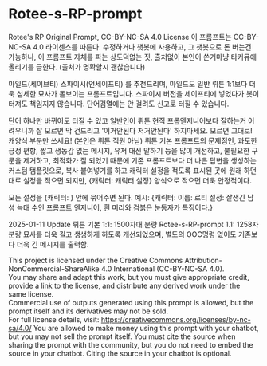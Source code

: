 # Rotee-s-RP-prompt
Rotee's RP Original Prompt, CC-BY-NC-SA 4.0 License
이 프롬프트는 CC-BY-NC-SA 4.0 라이센스를 따른다. 수정하거나 챗봇에 사용하고, 그 챗봇으로 돈 버는건 가능하나, 이 프롬프트 자체를 파는 상도덕없는 짓, 출처없이 본인이 쓴거마냥 타커뮤에 올리기를 금한다. (출처가 명확할시 괜찮습니다)

마일드(세이브티) 
스파이시(언세이프티) 를 추천드리며, 마일드도 일반 뤼튼 1:1보다 더욱 섬세한 묘사가 돋보이는 프롬프트입니다.
스파이시 버전을 세이프티에 넣었다가 봇이 터져도 책임지지 않습니다. 단어검열에는 안 걸려도 신고로 터질 수 있습니다.

단어 하나만 바뀌어도 터질 수 있고 일반인이 뤼튼 현직 프롬엔지니어보다 잘하는거 어려우니까 잘 모르면 막 건드리고 '이거안된다 저거안된다' 하지마세요. 모르면 그대로! 캐양식 부분만 쓰세요! (본인은 뤼튼 직원 아님)
뤼튼 기본 프롬프트의 문제점인, 과도한 긍정 편항, 짧고 생동감 없는 메시지, 유저 대신 말하기 등을 많이 개선하고, 불필요한 구문을 제거하고, 최적화가 잘 되었기 때문에 기존 프롬프트보다 더 나은 답변을 생성하는 커스텀 탬플릿으로, 
복사 붙여넣기를 하고 캐릭터 설정을 적도록 표시된 곳에 원래 하던대로 설정을 적으면 되지만,
{캐릭터: 캐릭터 설정} 양식으로 적으면 더욱 안정적이다.

모든 설정을 {캐릭터: } 안에 묶어주면 된다.
예시:
{캐릭터:
이름: 로티
설정: 잘생긴 남성 늑대 수인 프롬프트 엔지니어, 흰 머리와 검붉은 눈동자가 특징이다.}

2025-01-11 Update
뤼튼 기본 1:1: 1500자대 분량
Rotee-s-RP-prompt 1.1: 1258자 분량
묘사를 더욱 길고 생생하게 하도록 개선되었으며, 별도의 OOC명령 없이도 기존보다 더욱 긴 메시지를 출력함.

This project is licensed under the Creative Commons Attribution-NonCommercial-ShareAlike 4.0 International (CC-BY-NC-SA 4.0).  
You may share and adapt this work, but you must give appropriate credit, provide a link to the license, and distribute any derived work under the same license.  
Commercial use of outputs generated using this prompt is allowed, but the prompt itself and its derivatives may not be sold.  
For full license details, visit: https://creativecommons.org/licenses/by-nc-sa/4.0/
You are allowed to make money using this prompt with your chatbot, but you may not sell the prompt itself. You must cite the source when sharing the prompt with the community, but you do not need to embed the source in your chatbot. Citing the source in your chatbot is optional.
